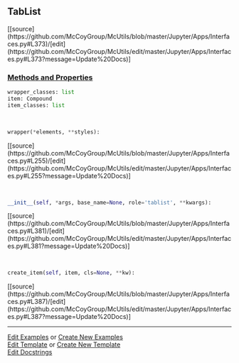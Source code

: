 ## <a id="McUtils.Jupyter.Apps.Interfaces.TabList">TabList</a> 
<div class="docs-source-link" markdown="1">
[[source](https://github.com/McCoyGroup/McUtils/blob/master/Jupyter/Apps/Interfaces.py#L373)/[edit](https://github.com/McCoyGroup/McUtils/edit/master/Jupyter/Apps/Interfaces.py#L373?message=Update%20Docs)]
</div>



<div class="collapsible-section">
 <div class="collapsible-section collapsible-section-header" markdown="1">
 
### <a class="collapse-link" data-toggle="collapse" href="#methods">Methods and Properties</a> <a class="float-right" data-toggle="collapse" href="#methods"><i class="fa fa-chevron-down"></i></a>

 </div>
 <div class="collapsible-section collapsible-section-body collapse" id="methods" markdown="1">

```python
wrapper_classes: list
item: Compound
item_classes: list
```
<a id="McUtils.Jupyter.JHTML.JHTML.JHTML.List" class="docs-object-method">&nbsp;</a> 
```python
wrapper(*elements, **styles): 
```
<div class="docs-source-link" markdown="1">
[[source](https://github.com/McCoyGroup/McUtils/blob/master/Jupyter/Apps/Interfaces.py#L255)/[edit](https://github.com/McCoyGroup/McUtils/edit/master/Jupyter/Apps/Interfaces.py#L255?message=Update%20Docs)]
</div>

<a id="McUtils.Jupyter.Apps.Interfaces.TabList.__init__" class="docs-object-method">&nbsp;</a> 
```python
__init__(self, *args, base_name=None, role='tablist', **kwargs): 
```
<div class="docs-source-link" markdown="1">
[[source](https://github.com/McCoyGroup/McUtils/blob/master/Jupyter/Apps/Interfaces.py#L381)/[edit](https://github.com/McCoyGroup/McUtils/edit/master/Jupyter/Apps/Interfaces.py#L381?message=Update%20Docs)]
</div>

<a id="McUtils.Jupyter.Apps.Interfaces.TabList.create_item" class="docs-object-method">&nbsp;</a> 
```python
create_item(self, item, cls=None, **kw): 
```
<div class="docs-source-link" markdown="1">
[[source](https://github.com/McCoyGroup/McUtils/blob/master/Jupyter/Apps/Interfaces.py#L387)/[edit](https://github.com/McCoyGroup/McUtils/edit/master/Jupyter/Apps/Interfaces.py#L387?message=Update%20Docs)]
</div>

 </div>
</div>




___

[Edit Examples](https://github.com/McCoyGroup/McUtils/edit/gh-pages/ci/examples/McUtils/Jupyter/Apps/Interfaces/TabList.md) or 
[Create New Examples](https://github.com/McCoyGroup/McUtils/new/gh-pages/?filename=ci/examples/McUtils/Jupyter/Apps/Interfaces/TabList.md) <br/>
[Edit Template](https://github.com/McCoyGroup/McUtils/edit/gh-pages/ci/docs/McUtils/Jupyter/Apps/Interfaces/TabList.md) or 
[Create New Template](https://github.com/McCoyGroup/McUtils/new/gh-pages/?filename=ci/docs/templates/McUtils/Jupyter/Apps/Interfaces/TabList.md) <br/>
[Edit Docstrings](https://github.com/McCoyGroup/McUtils/edit/master/Jupyter/Apps/Interfaces.py#L373?message=Update%20Docs)